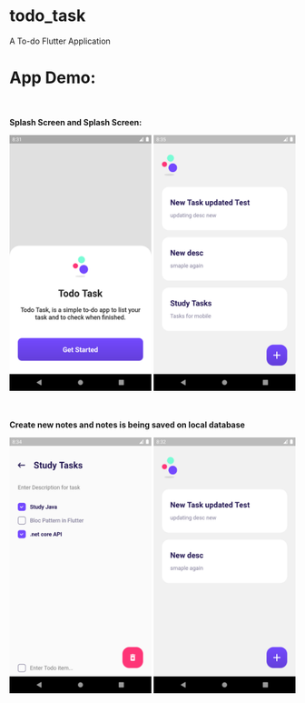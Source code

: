 # todo_task

A To-do Flutter Application
<br>

# App Demo:
<br><br>
<b>Splash Screen and Splash Screen:</b>
<p>
  <img src="https://github.com/abdul-matin0/todo-task/blob/main/assets/screenshots/todo-splash.png" height="450px" width="250px">
  <img src="https://github.com/abdul-matin0/todo-task/blob/main/assets/screenshots/todo-home.png" height="450px" width="250px">
</p>

<br><br>
<b>Create new notes and notes is being saved on local database</b>
<br>
<p>
  <img src="https://github.com/abdul-matin0/todo-task/blob/main/assets/screenshots/todo-functions.png" height="450px" width="250px">
  <img src="https://github.com/abdul-matin0/todo-task/blob/main/assets/screenshots/todo-lists.png" height="450px" width="250px">
</p>
